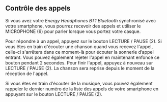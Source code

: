 ## Contrôle des appels

Si vous avez votre *Energy Headphones BT1 Bluetooth* synchronisé avec votre smartphone, vous pourrez recevoir des appels et utiliser le MICROPHONE (6) pour parler lorsque vous portez votre casque.

Pour répondre à un appel, appuyez sur le bouton LECTURE / PAUSE (2). Si vous êtes en train d'écouter une chanson quand vous recevez l'appel, celle-ci s'arrêtera dans ce moment-là pour écouter la sonnerie d’appel entrant. Vous pouvez également rejeter l'appel en maintenant enfoncé ce bouton pendant 2 secondes.
Pour finir l'appel, appuyez à nouveau sur LECTURE / PAUSE (2). La chanson sera reprise depuis le moment de la réception de l'appel.

Si vous êtes en train d'écouter de la musique, vous pouvez également rappeler le dernier numéro de la liste des appels de votre smartphone en appuyant sur le bouton LECTURE / PAUSE (2).
